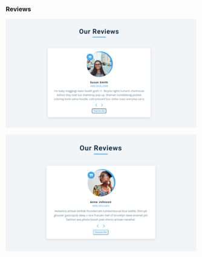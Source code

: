 ### Reviews

![alt text](<Screenshot 2024-02-15 113312.png>)



![alt text](<Screenshot 2024-02-15 113501.png>)